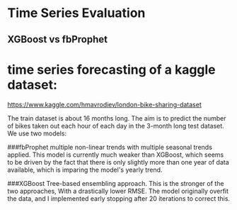 # Time Series Evaluation
## XGBoost vs fbProphet

# time series forecasting of a kaggle dataset:  
https://www.kaggle.com/hmavrodiev/london-bike-sharing-dataset

The train dataset is about 16 months long. The aim is to predict the number of bikes taken out each hour of each day in the 3-month long test dataset. We use two models:

###fbProphet
multiple non-linear trends with multiple seasonal trends applied. This model is currently much weaker than XGBoost, which seems to be driven by the fact that there is only slightly more than one year of data available, which is imparing the model's yearly trend.

###XGBoost
Tree-based ensembling approach. This is the stronger of the two approaches, With a drastically lower RMSE. The model originally overfit the data, and I implemented early stopping after 20 iterations to correct this. 

